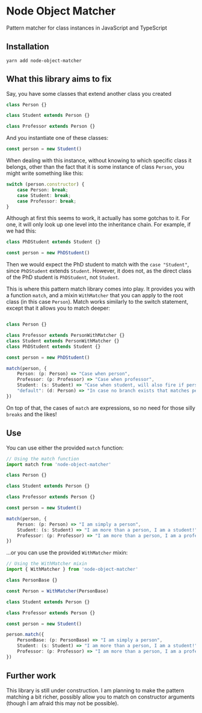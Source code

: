 # Node Object Matcher

Pattern matcher for class instances in JavaScript and TypeScript

## Installation
`yarn add node-object-matcher`

## What this library aims to fix
Say, you have some classes that extend another class you created
```typescript
class Person {}

class Student extends Person {}

class Professor extends Person {}
```

And you instantiate one of these classes:
```javascript
const person = new Student()
```

When dealing with this instance,
without knowing to which specific class it belongs,
other than the fact that it is some instance of class `Person`,
you might write something like this:
```typescript
switch (person.constructor) {
    case Person: break;
    case Student: break;
    case Professor: break;
}
```

Although at first this seems to work, it actually has some gotchas to it.
For one, it will only look up one level into the inheritance chain.
For example, if we had this:
```typescript
class PhDStudent extends Student {}

const person = new PhDStudent()
```
Then we would expect the PhD student to match with the `case "Student"`, since `PhDStudent` extends `Student`.
However, it does not, as the direct class of the PhD student is `PhDStudent`,
not `Student`.

This is where this pattern match library comes into play.
It provides you with a function `match`, and a mixin `WithMatcher` that you can apply to the root class
(in this case `Person`).
Match works similarly to the switch statement, except that it allows you to
match deeper:
```typescript

class Person {}

class Professor extends PersonWithMatcher {}
class Student extends PersonWithMatcher {}
class PhDStudent extends Student {}

const person = new PhDStudent()

match(person, {
    Person: (p: Person) => "Case when person",
    Professor: (p: Professor) => "Case when professor",
    Student: (s: Student) => "Case when student, will also fire if person is a PhD student",
    "default": (d: Person) => "In case no branch exists that matches person"
})
```
On top of that, the cases of `match` are expressions, so no need for those silly `breaks` and the likes!

## Use
You can use either the provided `match` function:
```typescript
// Using the match function
import match from 'node-object-matcher'

class Person {}

class Student extends Person {}

class Professor extends Person {}

const person = new Student()

match(person, {
    Person: (p: Person) => "I am simply a person",
    Student: (s: Student) => "I am more than a person, I am a student!",
    Professor: (p: Professor) => "I am more than a person, I am a professor!"
})
```
...or you can use the provided `WithMatcher` mixin:
```typescript
// Using the WithMatcher mixin
import { WithMatcher } from 'node-object-matcher'

class PersonBase {}

const Person = WithMatcher(PersonBase)

class Student extends Person {}

class Professor extends Person {}

const person = new Student()

person.match({
    PersonBase: (p: PersonBase) => "I am simply a person",
    Student: (s: Student) => "I am more than a person, I am a student!",
    Professor: (p: Professor) => "I am more than a person, I am a professor!"
})
```

## Further work

This library is still under construction.
I am planning to make the pattern matching a bit richer,
possibly allow you to match on constructor arguments
(though I am afraid this may not be possible).